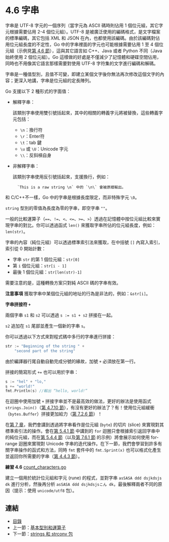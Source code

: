 # 4.6 字串

字串是 UTF-8 字元的一個序列（當字元為 ASCII 碼時則佔用 1 個位元組，其它字元根據需要佔用 2-4 個位元組）。UTF-8 是被廣泛使用的編碼格式，是文字檔案的標準編碼，其它包括 XML 和 JSON 在內，也都使用該編碼。由於該編碼對佔用位元組長度的不定性，Go 中的字串裡面的字元也可能根據需要佔用 1 至 4 個位元組（示例見[第 4.6 節](04.6.md)），這與其它語言如 C++、Java 或者 Python 不同（Java 始終使用 2 個位元組）。Go 這樣做的好處是不僅減少了記憶體和硬碟空間佔用，同時也不用像其它語言那樣需要對使用 UTF-8 字符集的文字進行編碼和解碼。

字串是一種值型別，且值不可變，即建立某個文字後你無法再次修改這個文字的內容；更深入地講，字串是位元組的定長陣列。

Go 支援以下 2 種形式的字面值：

- 解釋字串：

	該類別字串使用雙引號括起來，其中的相關的轉義字元將被替換，這些轉義字元包括：

	- `\n`：換行符
	- `\r`：Enter符
	- `\t`：tab 鍵
	- `\u` 或 `\U`：Unicode 字元
	- `\\`：反斜槓自身

- 非解釋字串：

	該類別字串使用反引號括起來，支援換行，例如：

		`This is a raw string \n` 中的 `\n\` 會被原樣輸出。

和 C/C++不一樣，Go 中的字串是根據長度限定，而非特殊字元 `\0`。

`string` 型別的零值為長度為零的字串，即空字串 `""`。

一般的比較運算子（`==`、`!=`、`<`、`<=`、`>=`、`>`）透過在記憶體中按位元組比較來實現字串的對比。你可以透過函式 `len()` 來獲取字串所佔的位元組長度，例如：`len(str)`。

字串的內容（純位元組）可以透過標準索引法來獲取，在中括號 `[]` 內寫入索引，索引從 0 開始計數：

- 字串 `str` 的第 1 個位元組：`str[0]`
- 第 `i` 個位元組：`str[i - 1]`
- 最後 1 個位元組：`str[len(str)-1]`

需要注意的是，這種轉換方案只對純 ASCII 碼的字串有效。

**注意事項** 獲取字串中某個位元組的地址的行為是非法的，例如：`&str[i]`。

**字串拼接符 `+`**

兩個字串 `s1` 和 `s2` 可以透過 `s := s1 + s2` 拼接在一起。

`s2` 追加在 `s1` 尾部並產生一個新的字串 `s`。

你可以透過以下方式來對程式碼中多行的字串進行拼接：

```go
str := "Beginning of the string " +
	"second part of the string"
```

由於編譯器行尾自動自動完成分號的緣故，加號 `+` 必須放在第一行。

拼接的簡寫形式 `+=` 也可以用於字串：

```go
s := "hel" + "lo,"
s += "world!"
fmt.Println(s) //輸出 “hello, world!”
```

在迴圈中使用加號 `+` 拼接字串並不是最高效的做法，更好的辦法是使用函式 `strings.Join()`（[第 4.7.10 節](04.7.md)），有沒有更好的辦法了？有！使用位元組緩衝（`bytes.Buffer`）拼接更加給力（[第 7.2.6 節](07.2.md)）！

在[第 7 章](07.0.md)，我們會講到透過將字串看作是位元組 (`byte`) 的切片 (slice) 來實現對其標準索引法的操作。會在[第 5.4.1 節](05.4.md) 中講到的 `for` 迴圈只會根據索引返回字串中的純位元組，而在[第 5.4.4 節](.\05.4.md)（以及[第 7.6.1 節](07.6.md) 的示例）將會展示如何使用 for-range 迴圈來實現對 Unicode 字串的迭代操作。在下一節，我們會學習到許多有關字串操作的函式和方法，同時 `fmt` 套件中的 `fmt.Sprint(x)` 也可以格式化產生並返回你所需要的字串（[第 4.4.3 節](04.3.md)）。

**練習 4.6** [count_characters.go](exercises/chapter_4/count_characters.go)

建立一個用於統計位元組和字元 (rune) 的程式，並對字串 `asSASA ddd dsjkdsjs dk` 進行分析，然後再分析 `asSASA ddd dsjkdsjsこん dk`，最後解釋兩者不同的原因（提示：使用 `unicode/utf8` 包）。

## 連結

- [目錄](directory.md)
- 上一節：[基本型別和運算子](04.5.md)
- 下一節：[strings 和 strconv 包](04.7.md)
